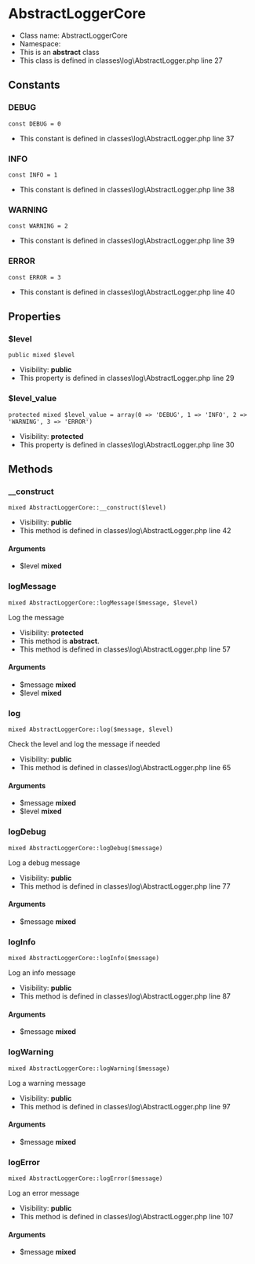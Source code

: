 AbstractLoggerCore
===============






* Class name: AbstractLoggerCore
* Namespace: 
* This is an **abstract** class
* This class is defined in classes\log\AbstractLogger.php line 27



Constants
----------


### DEBUG

    const DEBUG = 0



* This constant is defined in classes\log\AbstractLogger.php line 37


### INFO

    const INFO = 1



* This constant is defined in classes\log\AbstractLogger.php line 38


### WARNING

    const WARNING = 2



* This constant is defined in classes\log\AbstractLogger.php line 39


### ERROR

    const ERROR = 3



* This constant is defined in classes\log\AbstractLogger.php line 40


Properties
----------


### $level

    public mixed $level





* Visibility: **public**
* This property is defined in classes\log\AbstractLogger.php line 29


### $level_value

    protected mixed $level_value = array(0 => 'DEBUG', 1 => 'INFO', 2 => 'WARNING', 3 => 'ERROR')





* Visibility: **protected**
* This property is defined in classes\log\AbstractLogger.php line 30


Methods
-------


### __construct

    mixed AbstractLoggerCore::__construct($level)





* Visibility: **public**
* This method is defined in classes\log\AbstractLogger.php line 42


#### Arguments
* $level **mixed**



### logMessage

    mixed AbstractLoggerCore::logMessage($message, $level)

Log the message



* Visibility: **protected**
* This method is **abstract**.
* This method is defined in classes\log\AbstractLogger.php line 57


#### Arguments
* $message **mixed**
* $level **mixed**



### log

    mixed AbstractLoggerCore::log($message, $level)

Check the level and log the message if needed



* Visibility: **public**
* This method is defined in classes\log\AbstractLogger.php line 65


#### Arguments
* $message **mixed**
* $level **mixed**



### logDebug

    mixed AbstractLoggerCore::logDebug($message)

Log a debug message



* Visibility: **public**
* This method is defined in classes\log\AbstractLogger.php line 77


#### Arguments
* $message **mixed**



### logInfo

    mixed AbstractLoggerCore::logInfo($message)

Log an info message



* Visibility: **public**
* This method is defined in classes\log\AbstractLogger.php line 87


#### Arguments
* $message **mixed**



### logWarning

    mixed AbstractLoggerCore::logWarning($message)

Log a warning message



* Visibility: **public**
* This method is defined in classes\log\AbstractLogger.php line 97


#### Arguments
* $message **mixed**



### logError

    mixed AbstractLoggerCore::logError($message)

Log an error message



* Visibility: **public**
* This method is defined in classes\log\AbstractLogger.php line 107


#### Arguments
* $message **mixed**


